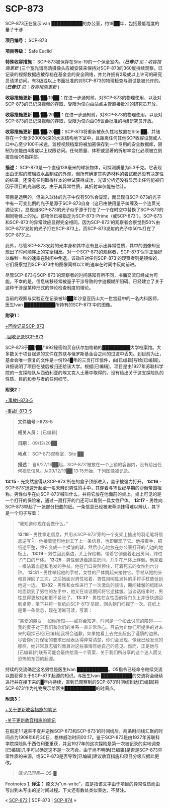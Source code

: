 # SCP-873
                        




SCP-873正在显示Ivan ██████████的办公室，约18██年，包括最低程度的量子干涉



**项目编号：** SCP-873

**项目等级：** Safe Euclid

**特殊收容措施：** SCP-873被保存在Site-19的一个保全室内。(***已修订**  见：收容措施更新* )三个宽光谱高清摄像头应被安装来保持对SCP-873的360度持续观察。已记录的视频数据应被存档在基金会的安全网络，并允许拥有2级或以上许可的研究员请求访问。有3级或以上书面批准的对SCP-873的物理检查与测试是被允许的。(***已修订**  见：收容措施更新* )

**收容措施更新**  ██/██/19██：在进一步通知前，对SCP-873的物理使用，以及对SCP-873的已记录视频的存取，受限为仅向由站点主管直接批准的研究员开放。

**收容措施更新**  ██/██/20██：在进一步通知前，对SCP-873的物理使用，以及对SCP-873的已记录视频的存取，受限为仅向由O5议会批准的4级研究员开放。

**收容措施更新**  ██/██/20██：SCP-873将重新被永久性地放置在Site ██，并储存在一个至少2000米深的水泥结构地下室中，且距离任何其他SCP收容设施或人口中心至少100千米远。监控视频档案将被加密保存到一个专用的安全数据库，限制为仅能由4级或以上权限访问。任何质量、体积或显著的折射率变化必须被立刻报告给O5指挥部。

**描述：** SCP-873是一个直径138毫米的球状物体，可探测质量为5.3千克。它表现出由无瑕的玻璃或水晶制成的外观，但所有确定其构造材料的尝试都还没有决定性的结果。还没有任何取得样本的尝试获得成功，光谱分析还没有显示出任何能被归因于项目的光谱吸收。由于其异常性质，其折射率仅能被估计。

项目是透明的，但进入球体的光子中仅有50%会显现，而显现自SCP-873的光子中有一可变比例的光子是源于SCP-873自身（这已由使用量子纠缠及一个连贯光源证实）。显现自SCP-873的光子似乎源于打在了一个在时空中替换了SCP-873的相同物体上的光。该物体已被指定为SCP-873-Prime（或SCP-873’）。SCP-873和SCP-873’的异常效应显得完全相同，因为SCP-873’的观察者会察觉到50%由SCP-873’发射的光子打在SCP-873上，而SCP-873发射的光子中50%打在了SCP-873’上。

此外，尽管SCP-873发射的光本身和其中没有显示出异常性质，其中的图像却呈现出了时间顺序上的完全相反。对一个SCP-873的观察者，SCP-873’似乎正恰好以每秒一秒的速率在时间中倒退。该效应对任何SCP-873’的观察者则是镜像的，它们将察觉到SCP-873中的图像同样以1:1的速率在时间中反向前进。

尽管SCP-873与SCP-873’的观察者的时间感知有所不同，书面交流已经成为可能。不幸的是，信息转移经常被量子干涉导致的字迹模糊所阻碍。已经建立了关于这种干涉是某种形式的悖论检查制度的理论。

当前的观察与实验正在记录被18██年沙皇亚历山大一世宫廷中的一名内科医师，医生Ivan ██████████所持有的SCP-873’中的图像。

**附录1：** 

<a shape='rect' class='collapsible-block-link' href='javascript:;'>+&#22238;&#25910;&#35760;&#24405;SCP-873</a>

<a shape='rect' class='collapsible-block-link' href='javascript:;'>-&#22238;&#25910;&#35760;&#24405;SCP-873</a>

SCP-873于██/██/1992秘密购买自伏尔加格勒的█████████大学档案馆。大多数关于项目起源的文件在苏联与俄罗斯基金会之间的过渡中丢失。到目前为止，基金会唯一恢复的文件是一份194█年的三页打印信件，由[已编辑]写给[已编辑]，详细说明了项目在战后被归还给该大学。根据[已编辑]，项目是由1927年苏联科学院的一支探险队从西伯利亚的埃文克人土著中取得的。没有给出关于这支探险队的性质、目的和参与者的任何细节。




**附录2：** 

<a shape='rect' class='collapsible-block-link' href='javascript:;'>+&#20107;&#25925;I-873-5</a>

<a shape='rect' class='collapsible-block-link' href='javascript:;'>-&#20107;&#25925;I-873-5</a>


> **文件编号 I-873-5** 
> 
> **相关人员：** [已编辑]
> 
> **日期：** 09/12/20██
> 
> **地点：** SCP-873观察室，Site ██
> 
> **描述：** 自6/27/19██起，SCP-873’被放在一个上锁的容器内，没有给出任何视觉信息。从09/12/19██ 13:15开始，下列图像被记录。

**13:15**  - 光突然显得从SCP-873’所在的盒子顶部进入，盖子被强力打开。
**13:16**  - SCP-873’迅速升起至一名未辨识男性的手中，其穿着与19世纪早期的沙俄帝国相称。男性似乎在向SCP-873’喊叫什么，并将它放在他面前的桌上。桌上可见的是一个打开的保险箱，通过一扇打开的门还可以看到一具女性尸体。
**13:17**  - 男性向SCP-873举起了一张部分扭曲的纸。一条信息已经被潦草涂抹得难以辨认，其下是一个句子写着：
> 
> 
> “我知道你现在会做什么。”
> 
> 
> **13:18**  - 男性拿走信息，并用从SCP-873’旁的一个支架上抽出的羽毛笔将信息逆写<sup class='footnoteref'>
 <a shape='rect' class='footnoteref' id='footnoteref-1' href='javascript:;' onclick='WIKIDOT.page.utils.scrollToReference(&apos;footnote-1&apos;)'>1</a>
</sup>。他接着猛烈地划去了上一条信息，也即展现了它。他摆着手，把纸逆平整，将它变成一个揉皱的球，然后小心地放在办公室打开的门边的地板上。
**13:19**  – 男性回到桌边，关上保险箱，带着它倒退着走出房间，跨过了门口的尸体。
**13:25**  - 男性倒退着跑进房间，几乎在尸体上绊倒。他拿着一根沾着血迹和毛发的手杖。他在门口突然停住，盯着死去的女性约六分钟。
**13:31**  - 男性举起他的手杖，女性的尸体跳起来接住它。手杖从她的头和肩弹回了三次，之后她面对男性站着，男性用明显发抖的手将手杖放低到他这一边。
**13:32**  - 男性和女性进行了一次激动的谈话，期间揉皱的纸团从地面跳到了男性的左手中，他又在谈话期间将它逆揉皱。当谈话结束时，男性显得更放松和更不紧张了。
**13:37**  - 男性在女性面前将门关上并很快退回到桌旁，坐下并将一张纸向SCP-873’举起，回头朝门扫视了一次。在纸上是第一条信息，现在清晰可读，写着：
> 
> 
> “亲爱的朋友：
如你所知——或将会知道，时间是一个如此讨厌的障碍——我的妻子对于我们和你们的关系一直非常热心。目前为止你们所提供的对未来的窥探已经[已编辑]我将会道歉，如果她看上去完全超出了谨慎的边界。尽管你们对保密的要求已经表达得非常清楚，你们会发现，像我已经发现的那样，她非常意志强烈而且对这些事情有她自己的意见。然而，正是她与[已编辑]的联系可能会最终给我一个答案，关于我们所分享的这个迷人而又恐怖的东西的起源。
> 
> 
> 
持续的交流确定这名男性是医生Ivan ██████████。O5指令已经命令继续交流以图获得关于SCP-873’起源的知识。与医生Ivan ██████████的交流将会继续进行并在接下来的█年内持续，直到已观察到的SCP-873’时间线到达[已编辑]将SCP-873’作为礼物展示给医生██████████的时间点。
> 




**附录3：** 

<a shape='rect' class='collapsible-block-link' href='javascript:;'>+&#20851;&#20110;&#26356;&#26032;&#25910;&#23481;&#25514;&#26045;&#30340;&#31508;&#35760;</a>

<a shape='rect' class='collapsible-block-link' href='javascript:;'>-&#20851;&#20110;&#26356;&#26032;&#25910;&#23481;&#25514;&#26045;&#30340;&#31508;&#35760;</a>

在假定1:1速率不变并逆推SCP-873和SCP-873’的时间线后，两条时间线汇聚的时间点为1908年6月30日，格林威治时间00:17。鉴于SCP-873是由1927年苏联科学院探险队于西伯利亚重获，并且1927年的这次探险是第一次被记录的实地调查[已编辑]几乎可以确定这不是一次巧合。由于尚不明确[已编辑]是否是SCP-873异常性质的来源，或SCP-873是否导致[已编辑]建议收容措施和项目分级应据此更改。


> *请求已同意— O5-█* 
> 





Footnotes
<a shape='rect' href='javascript:;' onclick='WIKIDOT.page.utils.scrollToReference(&apos;footnoteref-1&apos;)'>1</a>. **译注：** 原文为"un-write"，应是指该文字由于项目的异常性质而由写出到未写出的逆时间过程。下文还有数处类似表达，不赘注。



« [SCP-872](/scp-872) | SCP-873 | [SCP-874](/scp-874) »





                    